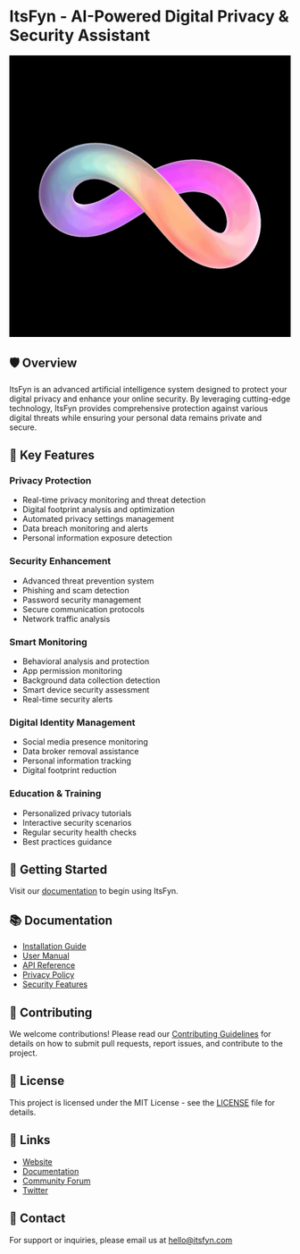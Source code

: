 # ItsFyn - AI-Powered Digital Privacy & Security Assistant
![Logo](logo.png)

## 🛡️ Overview
ItsFyn is an advanced artificial intelligence system designed to protect your digital privacy and enhance your online security. By leveraging cutting-edge technology, ItsFyn provides comprehensive protection against various digital threats while ensuring your personal data remains private and secure.

## 🌟 Key Features

### Privacy Protection
- Real-time privacy monitoring and threat detection
- Digital footprint analysis and optimization
- Automated privacy settings management
- Data breach monitoring and alerts
- Personal information exposure detection

### Security Enhancement
- Advanced threat prevention system
- Phishing and scam detection
- Password security management
- Secure communication protocols
- Network traffic analysis

### Smart Monitoring
- Behavioral analysis and protection
- App permission monitoring
- Background data collection detection
- Smart device security assessment
- Real-time security alerts

### Digital Identity Management
- Social media presence monitoring
- Data broker removal assistance
- Personal information tracking
- Digital footprint reduction

### Education & Training
- Personalized privacy tutorials
- Interactive security scenarios
- Regular security health checks
- Best practices guidance

## 🚀 Getting Started
Visit our [documentation](docs/getting-started.md) to begin using ItsFyn.

## 📚 Documentation
- [Installation Guide](docs/installation.md)
- [User Manual](docs/user-manual.md)
- [API Reference](docs/api-reference.md)
- [Privacy Policy](docs/privacy-policy.md)
- [Security Features](docs/security-features.md)

## 🤝 Contributing
We welcome contributions! Please read our [Contributing Guidelines](CONTRIBUTING.md) for details on how to submit pull requests, report issues, and contribute to the project.

## 📄 License
This project is licensed under the MIT License - see the [LICENSE](LICENSE) file for details.

## 🔗 Links
- [Website](https://www.itsfyn.com)
- [Documentation](https://www.itsfyn.com/docs)
- [Community Forum](https://www.itsfyn.com/community)
- [Twitter](https://www.x.com/itsfynai)

## 📧 Contact
For support or inquiries, please email us at hello@itsfyn.com
